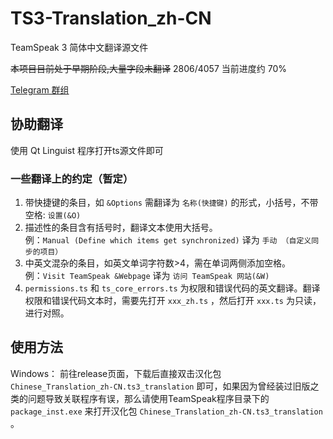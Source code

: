 # TS3-Translation_zh-CN
TeamSpeak 3 简体中文翻译源文件

~~本项目目前处于早期阶段,大量字段未翻译~~
2806/4057
当前进度约 70%

[Telegram 群组](https://t.me/joinchat/ULhtdJY2APqVER3y)

## 协助翻译
使用 Qt Linguist 程序打开ts源文件即可

### 一些翻译上的约定（暂定）
1. 带快捷键的条目，如 `&Options` 需翻译为 `名称(快捷键)` 的形式，小括号，不带空格: `设置(&O)`
2. 描述性的条目含有括号时，翻译文本使用大括号。<br>
   例：`Manual (Define which items get synchronized)` 译为 `手动 （自定义同步的项目）`
3. 中英文混杂的条目，如英文单词字符数>4，需在单词两侧添加空格。<br>
   例：`Visit TeamSpeak &Webpage` 译为 `访问 TeamSpeak 网站(&W)`
4. `permissions.ts` 和 `ts_core_errors.ts` 为权限和错误代码的英文翻译。翻译权限和错误代码文本时，需要先打开 `xxx_zh.ts` ，然后打开 `xxx.ts` 为只读，进行对照。

## 使用方法
Windows： 前往release页面，下载后直接双击汉化包  `Chinese_Translation_zh-CN.ts3_translation` 即可，如果因为曾经装过旧版之类的问题导致关联程序有误，那么请使用TeamSpeak程序目录下的 `package_inst.exe` 来打开汉化包 `Chinese_Translation_zh-CN.ts3_translation` 。
